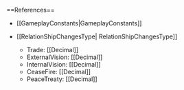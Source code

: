 ==References==
 * [[GameplayConstants|GameplayConstants]]

 * [[RelationShipChangesType| RelationShipChangesType]]
   * Trade: [[Decimal]]
   * ExternalVision: [[Decimal]]
   * InternalVision: [[Decimal]]
   * CeaseFire: [[Decimal]]
   * PeaceTreaty: [[Decimal]]

